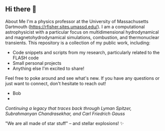 ## Hi there 👋

About Me
I'm a physics professor at the University of Massachusetts Dartmouth (https://rfisher.sites.umassd.edu/). I am a computational astrophysicist with a particular focus on multidimensional hydrodynamical and magnetohydrodynamical simulations, combustion, and thermonuclear transients. This repository is a collection of my public work, including:

* Code snippets and scripts from my research, particularly related to the FLASH code
* Small personal projects
* Anything else I'm excited to share!

Feel free to poke around and see what's new. If you have any questions or just want to connect, don't hesitate to reach out!

- Bob
- 
*Continuing a legacy that traces back through Lyman Spitzer, Subrahmanyan Chandrasekhar, and Carl Friedrich Gauss*

"We are all made of star stuff" – and stellar explosions! ✨

<!--
**rtfisher/rtfisher** is a ✨ _special_ ✨ repository because its `README.md` (this file) appears on your GitHub profile.

Here are some ideas to get you started:

- 🔭 I’m currently working on ...
- 🌱 I’m currently learning ...
- 👯 I’m looking to collaborate on ...
- 🤔 I’m looking for help with ...
- 💬 Ask me about ...
- 📫 How to reach me: ...
- 😄 Pronouns: ...
- ⚡ Fun fact: ...
-->
